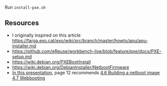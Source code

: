 Run `install-pxe.sh`

## Resources

- I originally inspired on this article https://farga.exo.cat/exo/wiki/src/branch/master/howto/apu/apu-installer.md
- https://github.com/eReuse/workbench-live/blob/feature/pxe/docs/PXE-setup.md
- https://wiki.debian.org/PXEBootInstall
- https://wiki.debian.org/DebianInstaller/NetbootFirmware
- [In this presentation](https://people.debian.org/~andi/LiveNetboot.pdf), page 12 recommends [4.6 Building a netboot image](https://live-team.pages.debian.net/live-manual/html/live-manual/the-basics.en.html#236) [4.7 Webbooting](https://live-team.pages.debian.net/live-manual/html/live-manual/the-basics.en.html#275)
